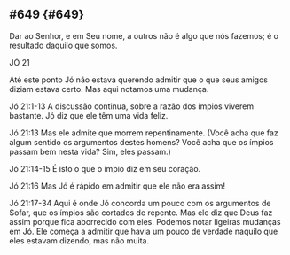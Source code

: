 ## #649 {#649}

Dar ao Senhor, e em Seu nome, a outros não é algo que nós fazemos; é o resultado daquilo que somos.

JÓ 21

Até este ponto Jó não estava querendo admitir que o que seus amigos diziam estava certo. Mas aqui notamos uma mudança.

Jó 21:1-13 A discussão continua, sobre a razão dos ímpios viverem bastante. Jó diz que ele têm uma vida feliz.

Jó 21:13 Mas ele admite que morrem repentinamente. (Você acha que faz algum sentido os argumentos destes homens? Você acha que os ímpios passam bem nesta vida? Sim, eles passam.)

Jó 21:14-15 É isto o que o ímpio diz em seu coração.

Jó 21:16 Mas Jó é rápido em admitir que ele não era assim!

Jó 21:17-34 Aqui é onde Jó concorda um pouco com os argumentos de Sofar, que os ímpios são cortados de repente. Mas ele diz que Deus faz assim porque fica aborrecido com eles. Podemos notar ligeiras mudanças em Jó. Ele começa a admitir que havia um pouco de verdade naquilo que eles estavam dizendo, mas não muita.